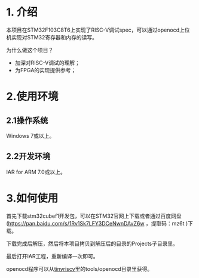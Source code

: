 # 1. 介绍

本项目在STM32F103C8T6上实现了RISC-V调试spec，可以通过openocd上位机实现对STM32寄存器和内存的读写。

为什么做这个项目？

- 加深对RISC-V调试的理解；
- 为FPGA的实现提供参考；

# 2.使用环境

## 2.1操作系统

Windows 7或以上。

## 2.2开发环境

IAR for ARM 7.0或以上。

# 3.如何使用

首先下载stm32cubef1开发包，可以在STM32官网上下载或者通过百度网盘(https://pan.baidu.com/s/1Rv1Sk7LFY3DCeNwnDAvZ6w ，提取码：mz6t )下载。

下载完成后解压，然后将本项目拷贝到解压后的目录的Projects子目录里。

最后打开IAR工程，重新编译一次即可。

openocd程序可以从[tinyriscv](https://gitee.com/liangkangnan/tinyriscv)里的tools/openocd目录里获得。

